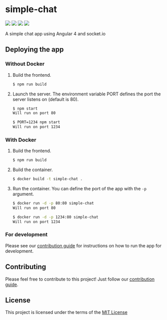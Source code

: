 # simple-chat
[![](https://img.shields.io/github/issues-raw/mbrandau/simple-chat.svg)](https://github.com/mbrandau/simple-chat/issues)
[![](https://img.shields.io/github/issues-closed-raw/mbrandau/simple-chat.svg)](https://github.com/mbrandau/simple-chat/issues)
[![](https://img.shields.io/github/issues-pr-raw/mbrandau/simple-chat.svg)](https://github.com/mbrandau/simple-chat/pulls)
[![](https://img.shields.io/github/issues-pr-closed-raw/mbrandau/simple-chat.svg)](https://github.com/mbrandau/simple-chat/pulls)

A simple chat app using Angular 4 and socket.io

## Deploying the app

### Without Docker
1. Build the frontend.
   ```bash
   $ npm run build
   ```
2. Launch the server. The environment variable PORT defines the port the server listens on (default is 80).
   ```bash
   $ npm start
   Will run on port 80

   $ PORT=1234 npm start
   Will run on port 1234
   ```

### With Docker
1. Build the frontend.
   ```bash
   $ npm run build
   ```
2. Build the container.
   ```bash
   $ docker build -t simple-chat .
   ```
3. Run the container. You can define the port of the app with the `-p` argument.
   ```bash
   $ docker run -d -p 80:80 simple-chat
   Will run on port 80

   $ docker run -d -p 1234:80 simple-chat
   Will run on port 1234
   ```

### For development

Please see our [contribution guide](CONTRIBUTING.md#testing-your-changes) for instructions on how to run the app for development.

## Contributing

Please feel free to contribute to this project! Just follow our [contribution guide](CONTRIBUTING.md).

## License

This project is licensed under the terms of the [MIT License](LICENSE)
